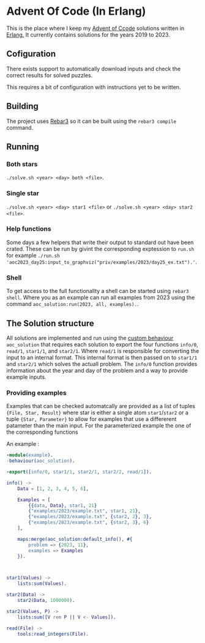 # Advent Of Code (In Erlang)
This is the place where I keep my [Advent of Ccode](https://adventofcode.com/) solutions written in [Erlang.](https://www.erlang.org/) It currently contains solutions for the years 2019 to 2023.


## Cofiguration
There exists support to automatically download inputs and check the correct results for solved puzzles. 

This requires a bit of configuration with instructions yet to be written.


## Building
The project uses [Rebar3](https://rebar3.org/) so it can be built using the `rebar3 compile` command.

## Running

### Both stars  
`./solve.sh <year> <day> both <file>`.

### Single star
`./solve.sh <year> <day> star1 <file>` or 
`./solve.sh <year> <day> star2 <file>`.


### Help functions
Some days a few helpers that write their output to standard out have been crated. These can be run by givint the corresponding exptession to `run.sh` for example 
`./run.sh 'aoc2023_day25:input_to_graphviz("priv/examples/2023/day25_ex.txt").'`.

### Shell
To get access to the full functionallty a shell can be started using `rebar3 shell`. Where you as an example can run all examples from 2023 using the command `aoc_solution:run(2023, all, examples).`.


## The Solution structure
All solutions are implemented and run using the [custom behaviour](https://www.erlang.org/doc/design_principles/spec_proc#user-defined-behaviours) `aoc_solution` that requires each solution to export the four functions `info/0`, `read/1`, `star1/1`, and `star2/1`. Where `read/1` is responsible for converting the input to an internal format. This internal format is then passed on to `star1/1` and `star2/1` which solves the actuall problem. The `info/0` function provides information about the year and day of the problem and a way to provide example inputs.



### Providing examples
Examples that can be checked automatcally are provided as a list of tuples `{File, Star, Result}` where star is either a single atom `star1`/`star2` or a tuple `{Star, Parameter}` to allow for examples that use a differerent patameter than the main input. For the parameterized example the one of the corresponding functions  

An example :

```erlang
-module(example).
-behaviour(aoc_solution).

-export([info/0, star1/1, star2/1, star2/2, read/1]).

info() ->
    Data = [1, 2, 3, 4, 5, 6],

    Examples = [
        {{data, Data}, star1, 21}
        {"examples/2023/example.txt", star1, 21},
        {"examples/2023/example.txt", {star2, 2}, 3},
        {"examples/2023/example.txt", {star2, 3}, 6}
    ],

    maps:merge(aoc_solution:default_info(), #{
        problem => {2023, 11},
        examples => Examples
    }).



star1(Values) ->
    lists:sum(Values).

star2(Data) ->
    star2(Data, 1000000).

star2(Values, P) ->
    lists:sum([V rem P || V <- Values]).

read(File) ->
    tools:read_integers(File).
```